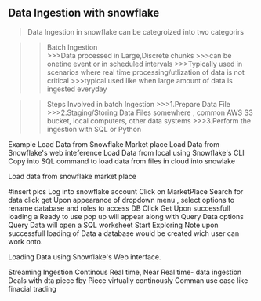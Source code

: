 ## Data Ingestion with snowflake 

>Data Ingestion in snowflake can be categroized into two categorirs 

>>Batch Ingestion  
            >>>Data processed in Large,Discrete chunks 
            >>>can be onetine event or in scheduled intervals 
            >>>Typically used in scenarios where real time processing/utlization of data is not critical 
            >>>typical used like  when large amount of data is ingested everyday  
    
>>Steps Involved in batch Ingestion
        >>>1.Prepare Data File
        >>>2.Staging/Storing Data Files somewhere , common AWS S3 bucket, local computers, other data systems
        >>>3.Perform the ingestion with SQL or Python
        
  Example 
      Load Data from Snowflake Market place
      Load Data from Snowflake's web inteference
      Load Data from local using Snowflake's CLI
      Copy into SQL command to load data from files in cloud into snowlake


Load data from snowflake market place 

#insert pics
        Log into snowflake account
        Click on MarketPlace 
        Search for data
        click get
        Upon appearance of dropdown menu , select options to rename database and roles to access DB
        Click Get
        Upon successfull loading a Ready to use pop up will appear along with Query Data options
        Query Data will open a SQL worksheet 
        Start Exploring 
        Note upon successfull loading of Data a database would be created  wich user can work onto.
        
Loading Data using Snowflake's Web interface.










Streaming Ingestion
    Continous Real time, Near Real time- data ingestion
    Deals with dta piece fby Piece virtually continously
    Comman use case  like finacial trading
    
